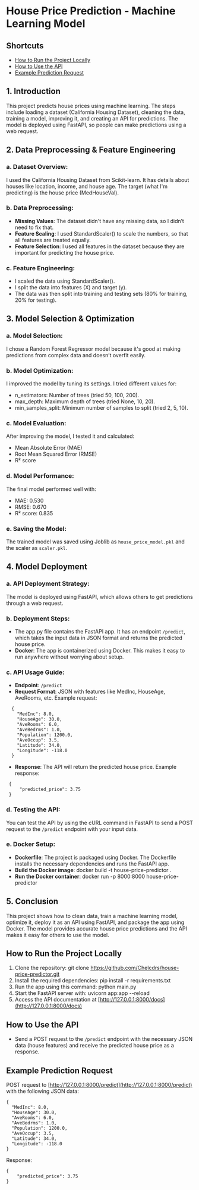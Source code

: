 # House Price Prediction - Machine Learning Model

## Shortcuts
- [How to Run the Project Locally](#how-to-run-the-project-locally)
- [How to Use the API](#how-to-use-the-api)
- [Example Prediction Request](#example-prediction-request)

## 1. Introduction
This project predicts house prices using machine learning. The steps include loading a dataset (California Housing Dataset), cleaning the data, training a model, improving it, and creating an API for predictions. The model is deployed using FastAPI, so people can make predictions using a web request.

## 2. Data Preprocessing & Feature Engineering

### a. Dataset Overview:
I used the California Housing Dataset from Scikit-learn. It has details about houses like location, income, and house age.
The target (what I'm predicting) is the house price (MedHouseVal).

### b. Data Preprocessing:
- **Missing Values**: The dataset didn't have any missing data, so I didn’t need to fix that.
- **Feature Scaling**: I used StandardScaler() to scale the numbers, so that all features are treated equally.
- **Feature Selection**: I used all features in the dataset because they are important for predicting the house price.

### c. Feature Engineering:
- I scaled the data using StandardScaler().
- I split the data into features (X) and target (y).
- The data was then split into training and testing sets (80% for training, 20% for testing).

## 3. Model Selection & Optimization

### a. Model Selection:
I chose a Random Forest Regressor model because it's good at making predictions from complex data and doesn’t overfit easily.

### b. Model Optimization:
I improved the model by tuning its settings. I tried different values for:
- n_estimators: Number of trees (tried 50, 100, 200).
- max_depth: Maximum depth of trees (tried None, 10, 20).
- min_samples_split: Minimum number of samples to split (tried 2, 5, 10).

### c. Model Evaluation:
After improving the model, I tested it and calculated:
- Mean Absolute Error (MAE)
- Root Mean Squared Error (RMSE)
- R² score

### d. Model Performance:
The final model performed well with:
- MAE: 0.530
- RMSE: 0.670
- R² score: 0.835

### e. Saving the Model:
The trained model was saved using Joblib as `house_price_model.pkl` and the scaler as `scaler.pkl`.

## 4. Model Deployment

### a. API Deployment Strategy:
The model is deployed using FastAPI, which allows others to get predictions through a web request.

### b. Deployment Steps:
- The app.py file contains the FastAPI app. It has an endpoint `/predict`, which takes the input data in JSON format and returns the predicted house price.
- **Docker**: The app is containerized using Docker. This makes it easy to run anywhere without worrying about setup.

### c. API Usage Guide:
- **Endpoint**: `/predict`
- **Request Format**: JSON with features like MedInc, HouseAge, AveRooms, etc. Example request:
```
  {
    "MedInc": 8.0,
    "HouseAge": 30.0,
    "AveRooms": 6.0,
    "AveBedrms": 1.0,
    "Population": 1200.0,
    "AveOccup": 3.5,
    "Latitude": 34.0,
    "Longitude": -118.0
  }
```
- **Response**: The API will return the predicted house price. Example response:
 ```
  {
      "predicted_price": 3.75
  }
```

### d. Testing the API:
You can test the API by using the cURL command in FastAPI to send a POST request to the `/predict` endpoint with your input data.

### e. Docker Setup:
- **Dockerfile**: The project is packaged using Docker. The Dockerfile installs the necessary dependencies and runs the FastAPI app.
- **Build the Docker image**: docker build -t house-price-predictor .
- **Run the Docker container**: docker run -p 8000:8000 house-price-predictor

## 5. Conclusion
This project shows how to clean data, train a machine learning model, optimize it, deploy it as an API using FastAPI, and package the app using Docker. The model provides accurate house price predictions and the API makes it easy for others to use the model.

## How to Run the Project Locally
1. Clone the repository:
   git clone https://github.com/Chelcdrs/house-price-predictor.git
2. Install the required dependencies:
   pip install -r requirements.txt
3. Run the app using this command:
   python main.py
4. Start the FastAPI server with:
   uvicorn app:app --reload
5. Access the API documentation at [http://127.0.0.1:8000/docs](http://127.0.0.1:8000/docs)

## How to Use the API
- Send a POST request to the `/predict` endpoint with the necessary JSON data (house features) and receive the predicted house price as a response.

## Example Prediction Request
POST request to [http://127.0.0.1:8000/predict](http://127.0.0.1:8000/predict) with the following JSON data:
```plaintext
{
  "MedInc": 8.0,
  "HouseAge": 30.0,
  "AveRooms": 6.0,
  "AveBedrms": 1.0,
  "Population": 1200.0,
  "AveOccup": 3.5,
  "Latitude": 34.0,
  "Longitude": -118.0
}
```
Response:
```
{
    "predicted_price": 3.75
}
```
